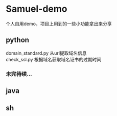 # Samuel-demo
个人自用demo，项目上用到的一些小功能拿出来分享
## python
domain_standard.py 从url提取域名信息  
check_ssl.py 根据域名获取域名证书的过期时间
### 未完待续...


## java
## sh
